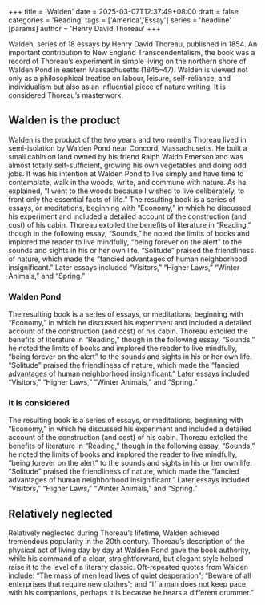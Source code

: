 +++
title = 'Walden'
date = 2025-03-07T12:37:49+08:00
draft = false
categories = 'Reading'
tags = ['America','Essay']
series = 'headline'
[params]
  author = 'Henry David Thoreau'
+++

Walden, series of 18 essays by Henry David Thoreau, published in 1854. An important contribution to New England Transcendentalism, the book was a record of Thoreau’s experiment in simple living on the northern shore of Walden Pond in eastern Massachusetts (1845–47). Walden is viewed not only as a philosophical treatise on labour, leisure, self-reliance, and individualism but also as an influential piece of nature writing. It is considered Thoreau’s masterwork.

<!--more-->

## Walden is the product

Walden is the product of the two years and two months Thoreau lived in semi-isolation by Walden Pond near Concord, Massachusetts. He built a small cabin on land owned by his friend Ralph Waldo Emerson and was almost totally self-sufficient, growing his own vegetables and doing odd jobs. It was his intention at Walden Pond to live simply and have time to contemplate, walk in the woods, write, and commune with nature. As he explained, “I went to the woods because I wished to live deliberately, to front only the essential facts of life.” The resulting book is a series of essays, or meditations, beginning with “Economy,” in which he discussed his experiment and included a detailed account of the construction (and cost) of his cabin. Thoreau extolled the benefits of literature in “Reading,” though in the following essay, “Sounds,” he noted the limits of books and implored the reader to live mindfully, “being forever on the alert” to the sounds and sights in his or her own life. “Solitude” praised the friendliness of nature, which made the “fancied advantages of human neighborhood insignificant.” Later essays included “Visitors,” “Higher Laws,” “Winter Animals,” and “Spring.”

### Walden Pond
The resulting book is a series of essays, or meditations, beginning with “Economy,” in which he discussed his experiment and included a detailed account of the construction (and cost) of his cabin. Thoreau extolled the benefits of literature in “Reading,” though in the following essay, “Sounds,” he noted the limits of books and implored the reader to live mindfully, “being forever on the alert” to the sounds and sights in his or her own life. “Solitude” praised the friendliness of nature, which made the “fancied advantages of human neighborhood insignificant.” Later essays included “Visitors,” “Higher Laws,” “Winter Animals,” and “Spring.”

### It is considered
The resulting book is a series of essays, or meditations, beginning with “Economy,” in which he discussed his experiment and included a detailed account of the construction (and cost) of his cabin. Thoreau extolled the benefits of literature in “Reading,” though in the following essay, “Sounds,” he noted the limits of books and implored the reader to live mindfully, “being forever on the alert” to the sounds and sights in his or her own life. “Solitude” praised the friendliness of nature, which made the “fancied advantages of human neighborhood insignificant.” Later essays included “Visitors,” “Higher Laws,” “Winter Animals,” and “Spring.”

## Relatively neglected
Relatively neglected during Thoreau’s lifetime, Walden achieved tremendous popularity in the 20th century. Thoreau’s description of the physical act of living day by day at Walden Pond gave the book authority, while his command of a clear, straightforward, but elegant style helped raise it to the level of a literary classic. Oft-repeated quotes from Walden include: “The mass of men lead lives of quiet desperation”; “Beware of all enterprises that require new clothes”; and “If a man does not keep pace with his companions, perhaps it is because he hears a different drummer.”